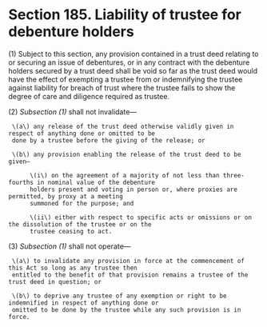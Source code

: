 # Section 185. Liability of trustee for debenture holders

\(1\) Subject to this section, any provision contained in a trust deed relating to or securing an issue of debentures, or in any contract with the debenture holders secured by a trust deed shall be void so far as the trust deed would have the effect of exempting a trustee from or indemnifying the trustee against liability for breach of trust where the trustee fails to show the degree of care and diligence required as trustee.

\(2\) _Subsection \(1\)_ shall not invalidate—

     \(a\) any release of the trust deed otherwise validly given in respect of anything done or omitted to be  
     done by a trustee before the giving of the release; or

     \(b\) any provision enabling the release of the trust deed to be given—

          \(i\) on the agreement of a majority of not less than three-fourths in nominal value of the debenture  
          holders present and voting in person or, where proxies are permitted, by proxy at a meeting  
          summoned for the purpose; and

          \(ii\) either with respect to specific acts or omissions or on the dissolution of the trustee or on the  
          trustee ceasing to act.

\(3\) _Subsection \(1\)_ shall not operate—

     \(a\) to invalidate any provision in force at the commencement of this Act so long as any trustee then  
     entitled to the benefit of that provision remains a trustee of the trust deed in question; or

     \(b\) to deprive any trustee of any exemption or right to be indemnified in respect of anything done or  
     omitted to be done by the trustee while any such provision is in force.

